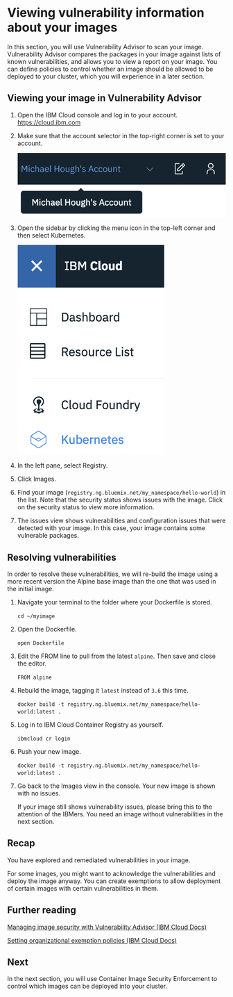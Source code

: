 # Viewing vulnerability information about your images

In this section, you will use Vulnerability Advisor to scan your image. Vulnerability Advisor compares the packages in your image against lists of known vulnerabilities, and allows you to view a report on your image. You can define policies to control whether an image should be allowed to be deployed to your cluster, which you will experience in a later section.

## Viewing your image in Vulnerability Advisor

1. Open the IBM Cloud console and log in to your account. <https://cloud.ibm.com>

2. Make sure that the account selector in the top-right corner is set to your account.

    ![IBM Cloud account selector](./5_1.png)

3. Open the sidebar by clicking the menu icon in the top-left corner and then select Kubernetes.

    ![Kubernetes button in sidebar](./5_2.png)

4. In the left pane, select Registry.

5. Click Images.

6. Find your image (`registry.ng.bluemix.net/my_namespace/hello-world`) in the list. Note that the security status shows issues with the image. Click on the security status to view more information.

7. The issues view shows vulnerabilities and configuration issues that were detected with your image. In this case, your image contains some vulnerable packages.

## Resolving vulnerabilities

In order to resolve these vulnerabilities, we will re-build the image using a more recent version the Alpine base image than the one that was used in the initial image.

1. Navigate your terminal to the folder where your Dockerfile is stored.

    `cd ~/myimage`

2. Open the Dockerfile.

    `open Dockerfile`

3. Edit the FROM line to pull from the latest `alpine`. Then save and close the editor.

    `FROM alpine`

4. Rebuild the image, tagging it `latest` instead of `3.6` this time.

    `docker build -t registry.ng.bluemix.net/my_namespace/hello-world:latest .`

5. Log in to IBM Cloud Container Registry as yourself.

    `ibmcloud cr login`

6. Push your new image.

    `docker build -t registry.ng.bluemix.net/my_namespace/hello-world:latest .`

7. Go back to the Images view in the console. Your new image is shown with no issues.

    If your image still shows vulnerability issues, please bring this to the attention of the IBMers. You need an image without vulnerabilities in the next section.

## Recap

You have explored and remediated vulnerabilities in your image.

For some images, you might want to acknowledge the vulnerabilities and deploy the image anyway. You can create exemptions to allow deployment of certain images with certain vulnerabilities in them.

## Further reading

[Managing image security with Vulnerability Advisor (IBM Cloud Docs)](https://console.bluemix.net/docs/services/va/va_index.html#va_index)

[Setting organizational exemption policies (IBM Cloud Docs)](https://console.bluemix.net/docs/services/va/va_index.html#va_managing_policy)


## Next

In the next section, you will use Container Image Security Enforcement to control which images can be deployed into your cluster.
